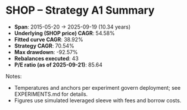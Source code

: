 # SHOP – Strategy A1 Summary

- **Span**: 2015-05-20 → 2025-09-19 (10.34 years)
- **Underlying (SHOP price) CAGR**: 54.58%
- **Fitted curve CAGR**: 38.92%
- **Strategy CAGR**: 70.54%
- **Max drawdown**: -92.57%
- **Rebalances executed**: 43
- **P/E ratio (as of 2025-09-21)**: 85.64

Notes:

- Temperatures and anchors per experiment govern deployment; see EXPERIMENTS.md for details.
- Figures use simulated leveraged sleeve with fees and borrow costs.

